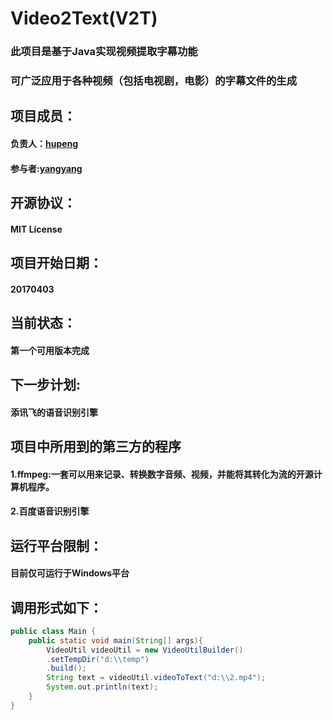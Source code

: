 # Video2Text(V2T)
### 此项目是基于Java实现视频提取字幕功能</br>
### 可广泛应用于各种视频（包括电视剧，电影）的字幕文件的生成
## 项目成员：
#### 负责人：[hupeng](https://github.com/imu-hupeng)
#### 参与者:[yangyang](https://github.com/IMUDGES-YY)
## 开源协议：
#### MIT License
## 项目开始日期：
#### 20170403
## 当前状态：
#### 第一个可用版本完成
## 下一步计划:
#### 添讯飞的语音识别引擎
## 项目中所用到的第三方的程序
#### 1.ffmpeg:一套可以用来记录、转换数字音频、视频，并能将其转化为流的开源计算机程序。
#### 2.百度语音识别引擎
## 运行平台限制：
#### 目前仅可运行于Windows平台
## 调用形式如下：
```java
public class Main {
    public static void main(String[] args){
        VideoUtil videoUtil = new VideoUtilBuilder()
        .setTempDir("d:\\temp")
        .build();
        String text = videoUtil.videoToText("d:\\2.mp4");
        System.out.println(text);
    }
}
```